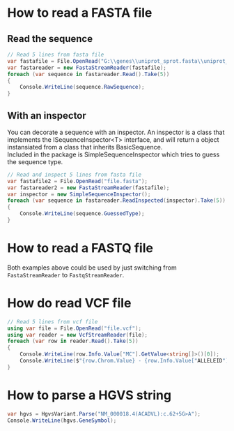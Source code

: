 ﻿# How to read a FASTA file
## Read the sequence
```csharp
// Read 5 lines from fasta file
var fastafile = File.OpenRead("G:\\genes\\uniprot_sprot.fasta\\uniprot_sprot.fasta");
var fastareader = new FastaStreamReader(fastafile);
foreach (var sequence in fastareader.Read().Take(5))
{
    Console.WriteLine(sequence.RawSequence);
}
```
## With an inspector
You can decorate a sequence with an inspector. An inspector is a class that implements the ISequenceInspector&lt;T&gt; interface, and will return a object instansiated from a class that inherits BasicSequence.   
Included in the package is SimpleSequenceInspector which tries to guess the sequence type.
```csharp
// Read and inspect 5 lines from fasta file
var fastafile2 = File.OpenRead("file.fasta");
var fastareader2 = new FastaStreamReader(fastafile);
var inspector = new SimpleSequenceInspector();
foreach (var sequence in fastareader.ReadInspected(inspector).Take(5))
{
    Console.WriteLine(sequence.GuessedType);
}
```
# How to read a FASTQ file
Both examples above could be used by just switching from ```FastaStreamReader``` to ```FastqStreamReader```. 

# How do read VCF file
```csharp
// Read 5 lines from vcf file
using var file = File.OpenRead("file.vcf");
using var reader = new VcfStreamReader(file);
foreach (var row in reader.Read().Take(5))
{
    Console.WriteLine(row.Info.Value["MC"].GetValue<string[]>()[0]);
    Console.WriteLine($"{row.Chrom.Value} - {row.Info.Value["ALLELEID"].GetValue<int>()}");
}
```

# How to parse a HGVS string
```csharp
var hgvs = HgvsVariant.Parse("NM_000018.4(ACADVL):c.62+5G>A");
Console.WriteLine(hgvs.GeneSymbol);
```
